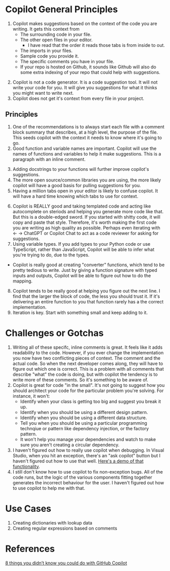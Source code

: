 # Copilot General Principles

1. Copilot makes suggestions based on the context of the code you are writing. It gets this context from
     - The surrounding code in your file.
     - The other open files in your editor.
         - I have read that the order it reads those tabs is from inside to out.
     - The imports in your files.
     - Sample code you provide it.
     - The specific comments you have in your file.
     - If your repo is hosted on Github, it sounds like Github will also do some extra indexing of your repo that could help with suggestions.
  <!-- todo add a link to the timestamp of the video -->
2. Copilot is not a code generator. It is a code suggestion tool. It will not write your code for you. It will give you suggestions for what it thinks you might want to write next.
3. Copilot does not get it's context from every file in your project.
  
## Principles
1. One of the recommendations is to always start each file with a comment block summary that describes, at a high level, the purpose of the file. This seeds copilot with the context it needs to know where it's going to go.
2. Good function and variable names are important. Copilot will use the names of functions and variables to help it make suggestions.
This is a paragraph with an inline comment.
<!-- Todo add a link to the md about copilot chat /doc --> 
3. Adding docstrings to your functions will further improve copilot's suggestions.
4. The more open source/common libraries you are using, the more likely copilot will have a good basis for pulling suggestions for you.
5. Having a million tabs open in your editor is likely to confuse copilot. It will have a hard time knowing which tabs to use for context.
<!-- Todo add a link to the md about copilot chat and how to import code into the chat -->
<!-- Todo eventually link to chatGPT docs -->  
6. Copilot is REALLY good and taking templated code and acting like autocomplete on steriods and helping you generate more code like that. But this is a double-edged sword. If you started with shitty code, it will copy and paste that style. Therefore, it's worth making the first code you are writing as high quality as possible. Perhaps even iterating with <- -> ChatGPT or Copilot Chat to act as a code reviewer for asking for suggestions.
7. Using variable types. If you add types to your Python code or use TypeScript, rather than JavaScript, Copilot will be able to infer what you're trying to do, due to the types.
  - Copilot is really good at creating "converter" functions, which tend to be pretty tedious to write. Just by giving a function signature with typed inputs and outputs, Copilot will be able to figure out how to do the mapping.
8. Copilot tends to be really good at helping you figure out the next line. I find that the larger the block of code, the less you should trust it. If it's delivering an entire function to you that function rarely has a the correct implementation.
9. Iteration is key. Start with something small and keep adding to it.

# Challenges or Gotchas
1. Writing all of these specifc, inline comments is great. It feels like it adds readability to the code. However, if you ever change the implementation you now have two conflicting pieces of context. The comment and the actual code. So when the next developer comes along, they will have to figure out which one is correct. This is a problem with all comments that describe "what" the code is doing, but with copilot the tendency is to write more of these comments. So it's something to be aware of.
2. Copilot is great for code "in the small". It's not going to suggest how you should architect your code for the particular problem you're solving. For instance, it won't:
   - Identify when your class is getting too big and suggest you break it up.
   - Identify when you should be using a different design pattern.
   - Identify when you should be using a different data structure.
   - Tell you when you should be using a particular programming technqiue or pattern like dependency injection, or the factory pattern.
   - It won't help you manage your dependencies and watch to make sure you aren't creating a circular dependency.
3. I haven't figured out how to really use copilot when debugging. In Visual Studio, when you hit an exception, there's an "ask copilot" button but I haven't figured out how to use that well. [Here's a demo of that functionality](https://youtu.be/5pbPLHYB6-0?t=1513).
4. I still don't know how to use copilot to fix non-exception bugs. All of the code runs, but the logic of the various components fitting together generates the incorrect behaviour for the user. I haven't figured out how to use copilot to help me with that.

# Use Cases
1. Creating dictionaries with lookup data
2. Creating regular expressions based on comments
# References
[8 things you didn’t know you could do with GitHub Copilot](https://github.blog/2022-09-14-8-things-you-didnt-know-you-could-do-with-github-copilot/?utm_campaign=2024q1-em-MSFT-CopilotForIndividuals-VScom-LP-Body)
